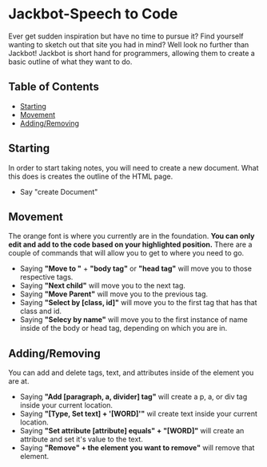 Jackbot-Speech to Code
=======================
Ever get sudden inspiration but have no time to pursue it? Find yourself wanting to sketch out that site you had in mind? Well look no further than Jackbot! Jackbot is short hand for programmers, allowing them to create a basic outline of what they want to do.

Table of Contents
-----------------
- [Starting](#starting)
- [Movement](#movement)
- [Adding/Removing](#adding/removing)
  
Starting
--------
In order to start taking notes, you will need to create a new document. What this does is creates the outline of the HTML page.
  - Say "create Document"


Movement
--------
The orange font is where you currently are in the foundation. **You can only edit and add to the code based on your highlighted position.** There are a couple of commands that will allow you to get to where you need to go.
- Saying **"Move to "** + **"body tag"** or **"head tag"** will move you to those respective tags.
- Saying **"Next child"** will move you to the next tag.
- Saying **"Move Parent"** will move you to the previous tag.
- Saying **"Select by [class, id]"** will move you to the first tag that has that class and id.
- Saying **"Selecy by name"** will move you to the first instance of name inside of the body or head tag, depending on which you are in. 

Adding/Removing
---------------
You can add and delete tags, text, and attributes inside of the element you are at.
- Saying **"Add [paragraph, a, divider] tag"** will create a p, a, or div tag inside your current location.
- Saying **"[Type, Set text] + '[WORD]'"** wil create text inside your current location.
- Saying **"Set attribute [attribute] equals" + "[WORD]"** will create an attribute and set it's value to the text.
- Saying **"Remove" + the element you want to remove"** will remove that element.
